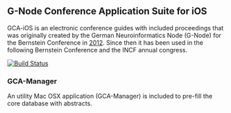 G-Node Conference Application Suite for iOS
-------------------------------------------

GCA-iOS is an electronic conference guides with included proceedings that was originally created by the German Neuroinformatics Node (G-Node) for the Bernstein Conference in [2012](https://itunes.apple.com/us/app/bc12/id557712638?mt=8). Since then it has been used in the following Bernstein Conference and the INCF annual congress.

[![Build Status](https://travis-ci.org/gicmo/GCA.svg?branch=master)](https://travis-ci.org/gicmo/GCA)

### GCA-Manager

An utility Mac OSX application (GCA-Manager) is included to pre-fill the core database with abstracts.
